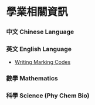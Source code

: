 # 學業相關資訊

### 中文 Chinese Language

### 英文 English Language
- [Writing Marking Codes](https://jane.ml/academic/eng/writingcodes)

### 數學 Mathematics

### 科學 Science (Phy Chem Bio)
